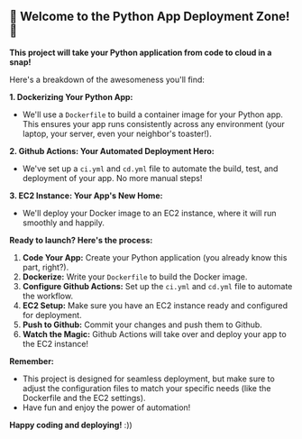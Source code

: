 ## 🚀 Welcome to the Python App Deployment Zone! 🚀

**This project will take your Python application from code to cloud in a snap!**

Here's a breakdown of the awesomeness you'll find:

**1. Dockerizing Your Python App:**

* We'll use a `Dockerfile` to build a container image for your Python app. This ensures your app runs consistently across any environment (your laptop, your server, even your neighbor's toaster!).

**2. Github Actions: Your Automated Deployment Hero:**

* We've set up a `ci.yml` and `cd.yml` file to automate the build, test, and deployment of your app. No more manual steps!

**3. EC2 Instance: Your App's New Home:**

* We'll deploy your Docker image to an EC2 instance, where it will run smoothly and happily.

**Ready to launch? Here's the process:**

1. **Code Your App:** Create your Python application (you already know this part, right?).
2. **Dockerize:** Write your `Dockerfile` to build the Docker image.
3. **Configure Github Actions:** Set up the `ci.yml` and `cd.yml` file to automate the workflow.
4. **EC2 Setup:** Make sure you have an EC2 instance ready and configured for deployment.
5. **Push to Github:** Commit your changes and push them to Github.
6. **Watch the Magic:** Github Actions will take over and deploy your app to the EC2 instance!

**Remember:**

* This project is designed for seamless deployment, but make sure to adjust the configuration files to match your specific needs (like the Dockerfile and the EC2 settings).
* Have fun and enjoy the power of automation!

**Happy coding and deploying!**
:))
